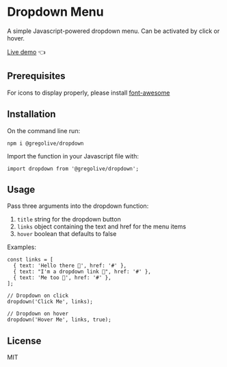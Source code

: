 # Dropdown Menu

A simple Javascript-powered dropdown menu. Can be activated by click or hover.

[Live demo](https://gregolive.github.io/dynamic-ui-design) 👈

## Prerequisites

For icons to display properly, please install [font-awesome](https://www.npmjs.com/package/font-awesome)

## Installation

On the command line run:

```
npm i @gregolive/dropdown
```

Import the function in your Javascript file with:

```
import dropdown from '@gregolive/dropdown';
```

## Usage

Pass three arguments into the dropdown function:

1. <code>title</code> string for the dropdown button
2. <code>links</code> object containing the text and href for the menu items
3. <code>hover</code> boolean that defaults to false

Examples:

```
const links = [
  { text: 'Hello there 👋', href: '#' },
  { text: "I'm a dropdown link 🔗", href: '#' },
  { text: 'Me too 🤙', href: '#' },
];

// Dropdown on click
dropdown('Click Me', links);

// Dropdown on hover
dropdown('Hover Me', links, true);
```

## License

MIT